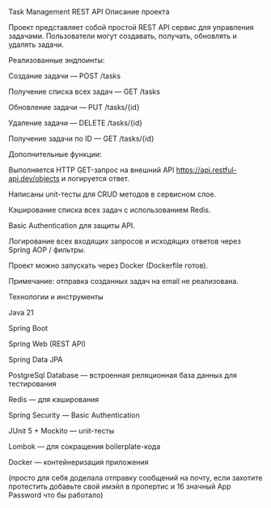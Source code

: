 Task Management REST API
Описание проекта

Проект представляет собой простой REST API сервис для управления задачами. Пользователи могут создавать, получать, обновлять и удалять задачи.

Реализованные эндпоинты:

Создание задачи — POST /tasks

Получение списка всех задач — GET /tasks

Обновление задачи — PUT /tasks/{id}

Удаление задачи — DELETE /tasks/{id}

Получение задачи по ID — GET /tasks/{id}

Дополнительные функции:

Выполняется HTTP GET-запрос на внешний API https://api.restful-api.dev/objects и логируется ответ.

Написаны unit-тесты для CRUD методов в сервисном слое.

Кэширование списка всех задач с использованием Redis.

Basic Authentication для защиты API.

Логирование всех входящих запросов и исходящих ответов через Spring AOP / фильтры.

Проект можно запускать через Docker (Dockerfile готов).

Примечание: отправка созданных задач на email не реализована.


Технологии и инструменты

Java 21

Spring Boot

Spring Web (REST API)

Spring Data JPA

PostgreSql Database — встроенная реляционная база данных для тестирования

Redis — для кэширования

Spring Security — Basic Authentication

JUnit 5 + Mockito — unit-тесты

Lombok — для сокращения boilerplate-кода

Docker — контейнеризация приложения

(просто для себя доделала отправку сообщений на почту, если захотите протестить добавьте свой имэйл в пропертис и 16 значный App Password что бы работало)
